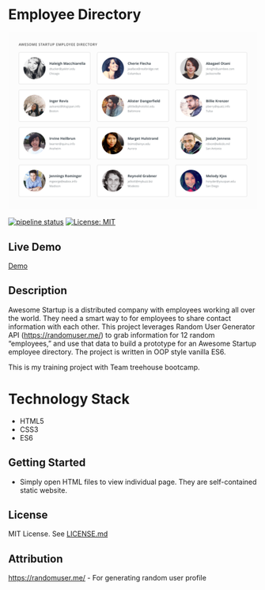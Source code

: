 # Employee Directory

![Employee Directory](employee-directory.png)

[![pipeline status](https://gitlab.com/As-12/Interactive-Employee-Directory/badges/master/pipeline.svg)](https://gitlab.com/As-12/Interactive-Employee-Directory/-/commits/master) [![License: MIT](https://img.shields.io/badge/License-MIT-yellow.svg)](https://opensource.org/licenses/MIT)

## Live Demo

[Demo](http://interactive-mock-directory.as12production.com/)

## Description

Awesome Startup is a distributed company with employees working all over the world. They need a smart way to for employees to share contact information with each other. This project leverages Random User Generator API (https://randomuser.me/) to grab information for 12 random “employees,” and use that data to build a prototype for an Awesome Startup employee directory. The project is written in OOP style vanilla ES6.

This is my training project with Team treehouse bootcamp.

# Technology Stack

- HTML5
- CSS3
- ES6

## Getting Started

- Simply open HTML files to view individual page. They are self-contained static website.

## License

MIT License. See [LICENSE.md](LICENSE.md)

## Attribution

https://randomuser.me/ - For generating random user profile
